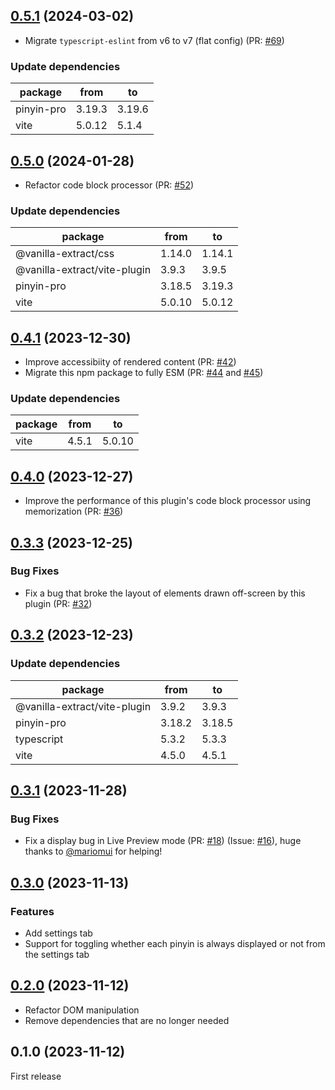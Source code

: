 ## [0.5.1](https://github.com/0918nobita/obsidian-zhongwen-block/compare/0.5.0...0.5.1) (2024-03-02)

-   Migrate `typescript-eslint` from v6 to v7 (flat config) (PR: [#69](https://github.com/0918nobita/obsidian-zhongwen-block/pull/69))

### Update dependencies

| package    | from   | to     |
| ---------- | ------ | ------ |
| pinyin-pro | 3.19.3 | 3.19.6 |
| vite       | 5.0.12 | 5.1.4  |

## [0.5.0](https://github.com/0918nobita/obsidian-zhongwen-block/compare/0.4.1...0.5.0) (2024-01-28)

-   Refactor code block processor (PR: [#52](https://github.com/0918nobita/obsidian-zhongwen-block/pull/52))

### Update dependencies

| package                      | from   | to     |
| ---------------------------- | ------ | ------ |
| @vanilla-extract/css         | 1.14.0 | 1.14.1 |
| @vanilla-extract/vite-plugin | 3.9.3  | 3.9.5  |
| pinyin-pro                   | 3.18.5 | 3.19.3 |
| vite                         | 5.0.10 | 5.0.12 |

## [0.4.1](https://github.com/0918nobita/obsidian-zhongwen-block/compare/0.4.0...0.4.1) (2023-12-30)

-   Improve accessibiity of rendered content (PR: [#42](https://github.com/0918nobita/obsidian-zhongwen-block/pull/42))
-   Migrate this npm package to fully ESM (PR: [#44](https://github.com/0918nobita/obsidian-zhongwen-block/pull/44) and [#45](https://github.com/0918nobita/obsidian-zhongwen-block/pull/45))

### Update dependencies

| package | from  | to     |
| ------- | ----- | ------ |
| vite    | 4.5.1 | 5.0.10 |

## [0.4.0](https://github.com/0918nobita/obsidian-zhongwen-block/compare/0.3.3...0.4.0) (2023-12-27)

-   Improve the performance of this plugin's code block processor using memorization (PR: [#36](https://github.com/0918nobita/obsidian-zhongwen-block/pull/36))

## [0.3.3](https://github.com/0918nobita/obsidian-zhongwen-block/compare/0.3.2...0.3.3) (2023-12-25)

### Bug Fixes

-   Fix a bug that broke the layout of elements drawn off-screen by this plugin (PR: [#32](https://github.com/0918nobita/obsidian-zhongwen-block/pull/32))

## [0.3.2](https://github.com/0918nobita/obsidian-zhongwen-block/compare/0.3.1...0.3.2) (2023-12-23)

### Update dependencies

| package                      | from   | to     |
| ---------------------------- | ------ | ------ |
| @vanilla-extract/vite-plugin | 3.9.2  | 3.9.3  |
| pinyin-pro                   | 3.18.2 | 3.18.5 |
| typescript                   | 5.3.2  | 5.3.3  |
| vite                         | 4.5.0  | 4.5.1  |

## [0.3.1](https://github.com/0918nobita/obsidian-zhongwen-block/compare/0.3.0...0.3.1) (2023-11-28)

### Bug Fixes

-   Fix a display bug in Live Preview mode (PR: [#18](https://github.com/0918nobita/obsidian-zhongwen-block/pull/18)) (Issue: [#16](https://github.com/0918nobita/obsidian-zhongwen-block/issues/16)), huge thanks to [@mariomui](https://github.com/mariomui) for helping!

## [0.3.0](https://github.com/0918nobita/obsidian-zhongwen-block/compare/0.2.0...0.3.0) (2023-11-13)

### Features

-   Add settings tab
-   Support for toggling whether each pinyin is always displayed or not from the settings tab

## [0.2.0](https://github.com/0918nobita/obsidian-zhongwen-block/compare/0.1.0...0.2.0) (2023-11-12)

-   Refactor DOM manipulation
-   Remove dependencies that are no longer needed

## 0.1.0 (2023-11-12)

First release
